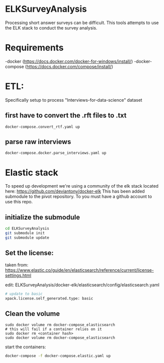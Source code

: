 # ELKSurveyAnalysis
Processing short answer surveys can be difficult. This tools attempts to use the ELK stack to conduct the survey analysis.

# Requirements
-docker (https://docs.docker.com/docker-for-windows/install/)
-docker-compose (https://docs.docker.com/compose/install/)

# ETL:
Specifically setup to process "Interviews-for-data-science" dataset



## first have to convert the .rft files to .txt
```
docker-compose.convert_rtf.yaml up
```

## parse raw interviews
```
docker-compose.docker.parse_interviews.yaml up
```

# Elastic stack

To speed up development we're using a community of the elk stack located here: https://github.com/deviantony/docker-elk
This has been added submodule to the pivot repository. To you must have a github account to use this repo.

## initialize the submodule
```sh
cd ELKSurveyAnalysis
git submodule init
git submodule update

```

## Set the license:
taken from: https://www.elastic.co/guide/en/elasticsearch/reference/current/license-settings.html

edit: ELKSurveyAnalysis/docker-elk/elasticsearch/config/elasticsearch.yaml
```sh
# update to basic
xpack.license.self_generated.type: basic
```

## Clean the volume
```
sudo docker volume rm docker-compose_elasticsearch
# this will fail if a container relies on it
sudo docker rm <container hash>
sudo docker volume rm docker-compose_elasticsearch
```

start the containers:
```sh
docker-compose -f docker-compose.elastic.yaml up 
```